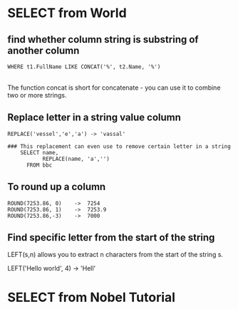 # SELECT from World
## find whether column string is substring of another column
	WHERE t1.FullName LIKE CONCAT('%', t2.Name, '%')
 <br/>The function concat is short for concatenate - you can use it to combine two or more strings.<br/>
## Replace letter in a string value column
	REPLACE('vessel','e','a') -> 'vassal'
	
	### This replacement can even use to remove certain letter in a string
		SELECT name,
			   REPLACE(name, 'a','')
		  FROM bbc
## To round up a column
	ROUND(7253.86, 0)    ->  7254
	ROUND(7253.86, 1)    ->  7253.9
 	ROUND(7253.86,-3)    ->  7000
## Find specific letter from the start of the string
LEFT(s,n) allows you to extract n characters from the start of the string s.

   LEFT('Hello world', 4) -> 'Hell'     
# SELECT from Nobel Tutorial
